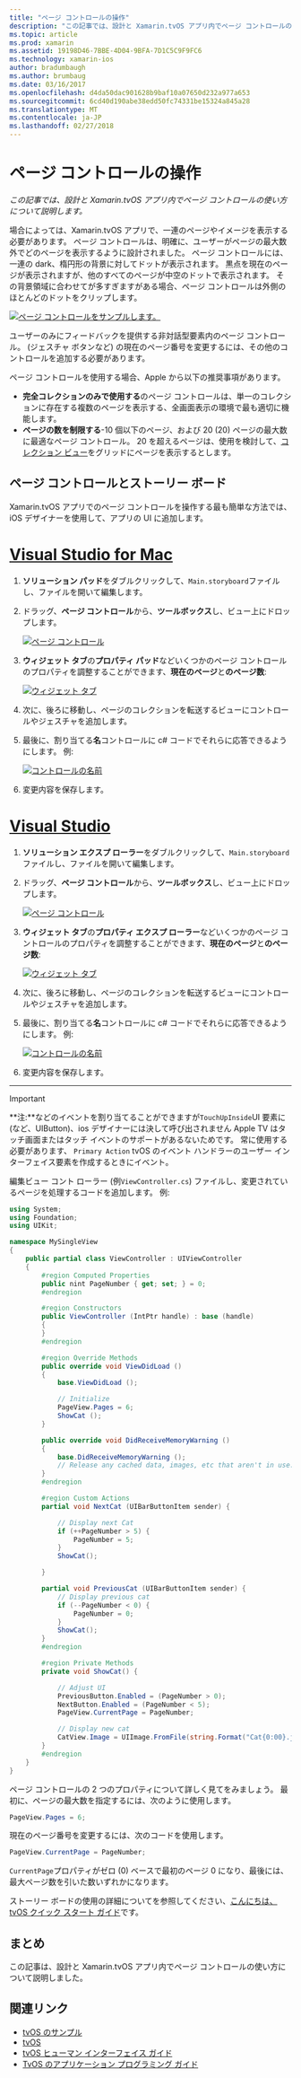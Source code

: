```yaml
---
title: "ページ コントロールの操作"
description: "この記事では、設計と Xamarin.tvOS アプリ内でページ コントロールの使い方について説明します。"
ms.topic: article
ms.prod: xamarin
ms.assetid: 19198D46-7BBE-4D04-9BFA-7D1C5C9F9FC6
ms.technology: xamarin-ios
author: bradumbaugh
ms.author: brumbaug
ms.date: 03/16/2017
ms.openlocfilehash: d4da50dac901628b9baf10a07650d232a977a653
ms.sourcegitcommit: 6cd40d190abe38edd50fc74331be15324a845a28
ms.translationtype: MT
ms.contentlocale: ja-JP
ms.lasthandoff: 02/27/2018
---
```

# <a name="working-with-page-control"></a>ページ コントロールの操作

_この記事では、設計と Xamarin.tvOS アプリ内でページ コントロールの使い方について説明します。_

場合によっては、Xamarin.tvOS アプリで、一連のページやイメージを表示する必要があります。 ページ コントロールは、明確に、ユーザーがページの最大数外でどのページを表示するように設計されました。 ページ コントロールには、一連の dark、楕円形の背景に対してドットが表示されます。 黒点を現在のページが表示されますが、他のすべてのページが中空のドットで表示されます。 その背景領域に合わせてが多すぎますがある場合、ページ コントロールは外側のほとんどのドットをクリップします。

[ ![](page-controls-images/page01.png "ページ コントロールをサンプルします。")](page-controls-images/page01.png)

ユーザーのみにフィードバックを提供する非対話型要素内のページ コントロール。 (ジェスチャ ボタンなど) の現在のページ番号を変更するには、その他のコントロールを追加する必要があります。

ページ コントロールを使用する場合、Apple から以下の推奨事項があります。

- **完全コレクションのみで使用する**のページ コントロールは、単一のコレクションに存在する複数のページを表示する、全画面表示の環境で最も適切に機能します。
- **ページの数を制限する**-10 個以下のページ、および 20 (20) ページの最大数に最適なページ コントロール。 20 を超えるページは、使用を検討して、[コレクション ビュー](~/ios/tvos/user-interface/collection-views.md)をグリッドにページを表示するとします。

<a name="Page-Controls-and-Storyboards" />

## <a name="page-controls-and-storyboards"></a>ページ コントロールとストーリー ボード

Xamarin.tvOS アプリでのページ コントロールを操作する最も簡単な方法では、iOS デザイナーを使用して、アプリの UI に追加します。

# <a name="visual-studio-for-mactabvsmac"></a>[Visual Studio for Mac](#tab/vsmac)

    
1. **ソリューション パッド**をダブルクリックして、`Main.storyboard`ファイルし、ファイルを開いて編集します。
1. ドラッグ、**ページ コントロール**から、**ツールボックス**し、ビュー上にドロップします。 

    [ ![](page-controls-images/page02.png "ページ コントロール")](page-controls-images/page02.png)
1. **ウィジェット タブ**の**プロパティ パッド**などいくつかのページ コントロールのプロパティを調整することができます、**現在のページ**と**のページ数**: 

    [ ![](page-controls-images/page03.png "ウィジェット タブ")](page-controls-images/page03.png)
1. 次に、後ろに移動し、ページのコレクションを転送するビューにコントロールやジェスチャを追加します。
1. 最後に、割り当てる**名**コントロールに c# コードでそれらに応答できるようにします。 例: 

    [ ![](page-controls-images/page04.png "コントロールの名前")](page-controls-images/page04.png)
1. 変更内容を保存します。
    

# <a name="visual-studiotabvswin"></a>[Visual Studio](#tab/vswin)

    
1. **ソリューション エクスプ ローラー**をダブルクリックして、`Main.storyboard`ファイルし、ファイルを開いて編集します。
1. ドラッグ、**ページ コントロール**から、**ツールボックス**し、ビュー上にドロップします。 

    [ ![](page-controls-images/page02-vs.png "ページ コントロール")](page-controls-images/page02-vs.png)
1. **ウィジェット タブ**の**プロパティ エクスプ ローラー**などいくつかのページ コントロールのプロパティを調整することができます、**現在のページ**と**のページ数**: 

    [ ![](page-controls-images/page03-vs.png "ウィジェット タブ")](page-controls-images/page03-vs.png)
1. 次に、後ろに移動し、ページのコレクションを転送するビューにコントロールやジェスチャを追加します。
1. 最後に、割り当てる**名**コントロールに c# コードでそれらに応答できるようにします。 例: 

    [ ![](page-controls-images/page04-vs.png "コントロールの名前")](page-controls-images/page04-vs.png)
1. 変更内容を保存します。
    

-----

> [!IMPORTANT]
> **注:**などのイベントを割り当てることができますが`TouchUpInside`UI 要素に (など、UIButton)、ios デザイナーには決して呼び出されません Apple TV はタッチ画面またはタッチ イベントのサポートがあるないためです。 常に使用する必要があります、 `Primary Action` tvOS のイベント ハンドラーのユーザー インターフェイス要素を作成するときにイベント。




編集ビュー コント ローラー (例`ViewController.cs`) ファイルし、変更されているページを処理するコードを追加します。 例:

```csharp
using System;
using Foundation;
using UIKit;

namespace MySingleView
{
    public partial class ViewController : UIViewController
    {
        #region Computed Properties
        public nint PageNumber { get; set; } = 0;
        #endregion

        #region Constructors
        public ViewController (IntPtr handle) : base (handle)
        {
        }
        #endregion

        #region Override Methods
        public override void ViewDidLoad ()
        {
            base.ViewDidLoad ();

            // Initialize
            PageView.Pages = 6;
            ShowCat ();
        }

        public override void DidReceiveMemoryWarning ()
        {
            base.DidReceiveMemoryWarning ();
            // Release any cached data, images, etc that aren't in use.
        }
        #endregion

        #region Custom Actions
        partial void NextCat (UIBarButtonItem sender) {

            // Display next Cat
            if (++PageNumber > 5) {
                PageNumber = 5;
            }
            ShowCat();

        }

        partial void PreviousCat (UIBarButtonItem sender) {
            // Display previous cat
            if (--PageNumber < 0) {
                PageNumber = 0;
            }
            ShowCat();
        }
        #endregion

        #region Private Methods
        private void ShowCat() {

            // Adjust UI
            PreviousButton.Enabled = (PageNumber > 0);
            NextButton.Enabled = (PageNumber < 5);
            PageView.CurrentPage = PageNumber;

            // Display new cat
            CatView.Image = UIImage.FromFile(string.Format("Cat{0:00}.jpg",PageNumber+1));
        }
        #endregion
    }
}
```

ページ コントロールの 2 つのプロパティについて詳しく見てをみましょう。 最初に、ページの最大数を指定するには、次のように使用します。

```csharp
PageView.Pages = 6;
```

現在のページ番号を変更するには、次のコードを使用します。

```csharp
PageView.CurrentPage = PageNumber;
```

`CurrentPage`プロパティがゼロ (0) ベースで最初のページ 0 になり、最後には、最大ページ数を引いた数いずれかになります。

ストーリー ボードの使用の詳細についてを参照してください、[こんにちは、tvOS クイック スタート ガイド](~/ios/tvos/get-started/hello-tvos.md)です。 

<a name="Summary" />

## <a name="summary"></a>まとめ

この記事は、設計と Xamarin.tvOS アプリ内でページ コントロールの使い方について説明しました。



## <a name="related-links"></a>関連リンク

- [tvOS のサンプル](https://developer.xamarin.com/samples/tvos/all/)
- [tvOS](https://developer.apple.com/tvos/)
- [tvOS ヒューマン インターフェイス ガイド](https://developer.apple.com/tvos/human-interface-guidelines/)
- [TvOS のアプリケーション プログラミング ガイド](https://developer.apple.com/library/prerelease/tvos/documentation/General/Conceptual/AppleTV_PG/)
